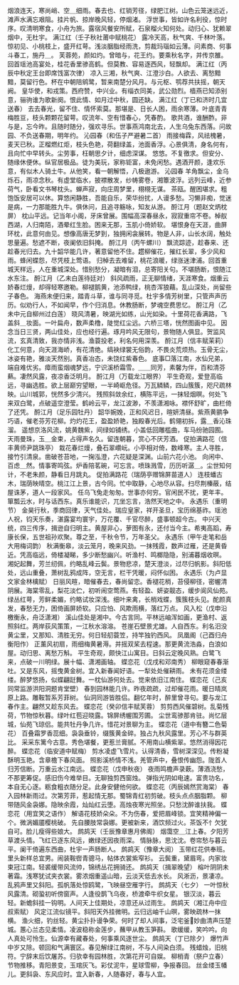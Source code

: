 <!-- { "loadSidebar": true } -->
烟浪连天，寒尚峭、空＿细雨。春去也、红销芳径，绿肥江树。山色云笼迷远近，滩声水满忘艰阻。挂片帆、掠岸晚风轻，停烟渚。 
浮世事，皆如许名利役，惊时序。叹清明寒食，小舟为旅。露宿风餐安所赋，石泉榴火知何处。动归心、犹赖翠烟中，无杜宇。 
满江红（壬子秋社莆中赋桃花）
露冷天高，秋气爽、千林叶落。惊初见、小桃枝上，盛开红萼。浅淡胭脂经雨洗，剪裁玛瑙如云薄。问素商、何事斗春工，施丹＿。 
芙蓉苑，颜如灼。曾暗与，花王约。要乘秋名字，并传京雒。回首瑶池高宴处，桂花香里骖高鹤。但莫教、容易逐西风，轻飘却。 
满江红（丙辰中秋定王台即席饯富次律）
凉入三湘，秋气爽、江澄沙白。人欲去、离愁黯黯，莫留行色。杯在中朝陪鹓鹭，暂来南楚分风月。与元枢、鹗荐共扶摇，朝天阙。 
皇华使，和戎策。西府赞，中兴业。有缁衣同美，武公勋烈。樯燕已知添别意，骊驹谁为歌新阕。恨此情、如月过中秋，圆还缺。 
满江红（丁已和济时几宜送春）
去去春光，留不住、情怀索莫。那堪是、日长人困，雨余寒薄。叶底青青梅胜豆，枝头颗颗花留萼。叹流年、空有惜春心，凭春酌。 
歌共酒，谁酬酢。非与是，忘今昨。且随时随分，强欢寻乐。世事燕鸿南北去，人生乌兔东西落。问故园、不负送春期，明年约。 
沁园春（和伍子严避暑二首）
雨接梅霖，风祛槐暑，麦天已秋。正榴燃红炬，枝头色艳，荷翻绿盖，池面香浮。心景俱清，身名何有，且向忙中早转头。尘劳事，枉朝思夕计，细虑深谋。 
悠悠。不复徼求。但安分、随缘休便休。纵官居极品。徒为美玩，家称钜富，未免闲愁。遇酒开颜，逢欢乐意，有似木人骑土牛。从他笑，看一朝解悟，八极遨游。 
沁园春
羊角飘尘，金乌烁石，雨凉念秋。有虚堂临水，披襟散发，纱帱雾卷，湘簟波浮。远列云峰，近参荷气，卧看文书琴枕头。蝉声寂，向庄周梦里，栩栩无谋。 
茶瓯。醒困堪求。粗饱饭安居可以休。算悠闲静胜，吾能自乐，荣华纷扰，人谩多愁。习懒非痴，觉迷是病，一力那能胜九牛。俱休问，且追寻觞咏，知友从游。 
酹江月（题赵文炳枕屏）
枕山平远。记当年小阁，牙床曾展。围幅高深春昼永，寂寂重帘不卷。棹舣西湖，人归南陌，酒晕红生脸。困来无那，玉肌小倚娇软。 
堪恨身在天涯，曲屏环枕，此意何由见。想像高唐无梦到，独拥闲衾展转。物是人非，山长水阔，触处思量遍。愁遮不断，夜阑依旧斜掩。 
酹江月（丙午螺川）
飘流踪迹，趁春来、还趁春光归去。九十韶华能几许，著意留他不住。趱柳催花，摧红长翠，多少风和雨。蜂闲蝶怨，尽凭枝上莺语。 
归棹去去难留，桃花浪暖，绿涨迷津浦。回首重城天样远，人在重城深处。惜别愁分，凝暗有泪，总寄阳关句。不堪肠断，恨随江水东注。 
酹江月（乙未白莲待廷对）
斜风疏雨，正无聊情绪，天涯寒食。烟重云娇春烂熳，却得轻寒邀勒。柳褪鹅黄，池添鸭绿，桃杏浑狼藉。乱山深处，尚留些子春色。 
海燕未便归来，踏青斗草，谁与同寻觅。杜宇多情芳树里，只管声声历历。似劝行人，不如闻早，作个归消息。休教肠断，梦魂空费思忆。 
酹江月（乙未中元自柳州过白莲）
晓风清暑，映湖光如练，山光如染。十里荷花香满路，飞盖斜＿妆面。一叶扁舟，数声柔橹，陡觉红尘远。六桥三塔，恍然图画中见。 
因念当日三贤，两山佳处，应也经行遍。琢月吟风无限句，景物随人俱显。贺监风流，玄真清致，我亦情非浅。渔蓑投老，利名何用深羡。 
酹江月（信丰赋茉莉）
化工何意，向天涯海峤，有花清绝。缟袂绿裳无俗韵，不畏炎荒烦热。玉骨无尘，冰姿有艳，雅淡天然别。真香冶态，未饶红紫春色。 
底事□落江南，水仙兄弟，端自难优劣。瘴雨蛮烟魂梦远，宁识溪桥霜雪。＿＿同芳，素馨为伴，百和清芬爇。凄然风露，夜凉香泛明月。 
酹江月（万载龙江眼界）
平生奇观，爱登高临远，寻幽选胜。欲上层巅穷望眼，一半崎岖危径。万瓦鳞鳞，四山簇簇，咫尺疏林映。山川城郭，恍然多少清兴。 
残照斜敛余红，横陈平远，一抹轻烟暝。何处飞来双白鹭，点破遥空澄莹。鹤岭云平，龙江波渺，不羡潇湘咏。襟怀舒旷，曲栏倚了还凭。 
酹江月（足乐园牡丹）
韶华婉娩，正和风迟日，暄妍清昼。紫燕黄鹂争巧语，催老芬芳花柳。灼灼花王，盈盈娇艳，独殿春光后。鹤翎初拆，露＿香沁珠溜。 
遥想京洛风流，姚黄魏紫，间绿如铺绣。小盖低回雕槛曲，车马纷驰园囿。天雨曼珠，玉＿金束，占得声名久。留连朝暮，赏心不厌芳酒。 
促拍满路花（信丰黄师尹跳珠亭）
栽花春烂熳，叠石翠巑岏。小亭相对倚，数峰寒。主人寻胜，接竹引清泉。凿破苍苔地，一掬泓澄，六花疑是深渊。山前六花小池。 
向闲中、百虑＿然。情事寄鸣弦。炉香陪茗碗，可忘言。喷珠溅雪，历历听潺＿。尘世知何计，不老朱颜，静看日月跳丸。 
促拍满路花（瑞荫亭赠锦屏苗道人）
连枝蟠古木，瑞荫映晴空。桃江江上景，古今同。忙中取静，心地尽从容。扫尽荆榛蔽，结屋诛茅，道人一段家风。 
任乌飞兔走匆匆。世事亦何穷。官闲民不扰，更年丰。箪瓢云水，时与话西东。真乐谁能识，兀坐忘言，浩然天地之中。 
永遇乐（重明节）
金昊行秋，季商回律，天气佳处。瑞应皇家，祥开圣旦，宝历绵基祚。瑶池人祝，钧天乐奏，湛露宴均寰宇，万花覆、千官尽醉，盛事顿超今古。 
中兴天统，四三传序，揖逊自归明主。黄屋非心，萝图有永，还付当今主。希夷高蹈，寿康长保，五世祖孙欢聚。尊之至，千秋令节，万年圣父。 
永遇乐（甲午走笔和岳大用梅词韵）
秋满衡皋，淡云笼月，晚来风劲。一抹残霞，数声过雁，还是黄昏近。凭高临远，倚楼凝睇，多少断愁幽兴。听渔村、鸣榔隐隐，别浦暮烟收暝。 
湘妃起舞，芳兰纫佩，约略乱峰云鬓。景物悲凉，楚天澄淡，过尽归帆影。斜阳低处，远山重叠，萧树乱鸦成阵，空无言，栏干凭暖，闷怀似困。 
永遇乐（为卢显文家金林檎赋）
日丽风暄，暗催春去，春尚留恋。香褪花梢，苔侵柳径，密幄清阴展。海棠零乱，梨花淡伫，初听闹空莺燕。有轻盈、妍姿靓态，缓步阆风仙苑。 
绿丛红萼，芳鲜柔媚，约略试妆深浅。细叶来禽，长梢戏蝶，簇簇枝头见。酡颜真发，春愁无力，困倚画屏娇软。只应怕、风欺雨横，落红万点。 
风入松（戊申沿檄衡永，舟泛潇湘）
溪山佳处是湘中。今古言同。平林远岫浑如画，更渔村、返照斜红。两岸荻风策策，一江秋水溶溶。 
苍崖石壁景尤雄。人自西东。利名汨没黄尘里，又那知、清胜无穷。何日轻舠蓑笠，持竿独钓西风。 
凤凰阁（己酉归舟衡阳作）
正薰风初扇，雨细梅黄暑溽。并摇双桨去程速。那更黄流浩淼，白浪如屋。动归思、离愁万斛。 
平生奇观，颇快江山寓目。日斜云定晚风熟。白鹭飞来，点破一川明绿。展十幅、潇湘画轴。 
蝶恋花（戊戌和邓南秀）
柳眼窥春春渐吐。又是东风，摇曳黄金树。宜入新春闻好语。一犁处处催耕雨。 
未有花须金缕缕。醉梦悠扬，似蝶翩跹舞。一枕仙游何处去。觉来依旧江南住。 
蝶恋花（己亥同常监游洪阳洞题肯堂壁）
春到园林能几许。昨夜疏疏，过却催花雨。暖日晴岚原上路。雕鞍暂系芳菲树。 
仙洞同游皆胜侣。翻忆年时，醉里曾寻句。要与龙江春作主。翩然又趁东风去。 
蝶恋花（癸卯信丰赋芙蓉）
剪剪西风催碧树。乱菊残荷，节物惊秋暮。绿叶红苞迎晓露。锦屏绣幄围芳圃。 
尘世鸾骖那肯驻。尚忆层城，仙苑飞琼侣。能共牡丹争几许。惜花对景聊为主。 
蝶恋花（道中有簪二色菊花）
百叠霜罗香蕊细。袅袅垂铃，缀簇黄金碎。独占九秋风露里。芳心不与群英比。 
采采东篱今古意。秀色堪餐，更惹兰膏腻。不用南山横紫翠。悠然消得因花醉。 
蝶恋花（临安道中赋梅）
剪水凌虚飞雪片。认得清香，雪树深深见。传粉凝酥明玉艳。含章檐下春风面。 
照影溪桥情不浅。羌管声中，叠恨传幽怨。陇首人归芳信断。万重云水江南远。 
蝶恋花（戊申秋夜）
夜雨鸣檐声录蔌。薄酒浇愁，不那更筹促。感旧伤今难举目。无聊独剪西窗烛。 
弹指光阴如电速。富贵功名，本自无心逐。粝食粗衣随分足。此身安健他何欲。 
蝶恋花（丙辰嫣然赏海棠）
春入园林新雨过。次第芳菲，惹起情无那。蜀锦青红初剪破。枝头点点胭脂颗。 
柳带随风金袅娜。隐映余霞，灿灿红云堕。高烛夜寒光照坐。只愁沈醉谁扶我。 
蝶恋花（用宜笑之语作）
解语花枝娇朵朵。不为伤春，爱把眉峰锁。宜笑精神偏一个。微涡媚靥樱桃破。 
先自腰肢常袅娜。更被新来，酒饮频过火。茶饭不忄欠犹自可。脸儿瘦得些娘大。 
鹧鸪天（壬辰豫章惠月佛阁）
烟霭空＿江上春。夕阳芳草渡头情。飞红已逐东风远，嫩绿还因夜雨深。 
情脉脉，思沈沈。卷帘愁与暮云平。阑干倚遍东西曲，杜宇一声肠断人。 
鹧鸪天（豫章大阅）
玉带红花供奉班。里头新样总宜男。闹装鞍辔青骢马，帖体衣裳紫窄衫。 
云鬓重，黛眉弯。内家妆束冠江南。轻裘缓带风流帅，锦绣丛花拥骑还。 
鹧鸪天（揖翠晚望）
榕叶阴阴未著霜。浅寒犹试夹衣裳。雾浓烟重遥山暗，云淡天低去水长。 
风淅沥，景凄凉。乱鸦声里又斜阳。孤帆落处惊鸥鹭，飞映昼空雁字行。 
鹧鸪天（七夕）
一叶惊秋风露清。砌蛩初听傍窗声。人逢役鹊飞乌夜，桥渡牵牛织女星。 
银汉淡，暮云轻。新蟾斜挂一钩明。人间天上佳期处，凉意还从过雨生。 
鹧鸪天（湘江舟中应叔索赋）
风定江流似镜平。斜阳天外挂微明。云归远岫千山暝，雾映疏林一抹横。 
渔火细，钓丝轻。黄尘扑扑谩争荣。何时了却人间事，泛宅釜妙曲清声压楚城。蕙心兰态见柔情。凌波稳称金莲步，蘸甲从教玉笋斟。 
歌缓缓，笑吟吟。向人真处可怜生。仙源幸有藏春处，何事乘风逐世尘。 
鹧鸪天（丁已除夕）
爆竹声中岁又除。顿回和气满寰区。春见解绿江南树，不与人间染白须。 
残蜡烛，旧桃符。宁辞末后饮屠苏。归欤幸有园林胜，次第花开可自娱。 
柳梢青（祭户立春）
节物推移。青阳景变，玉琯灰飞。彩仗泥牛，星球雪柳，争报春回。 
丝金缕玉幡儿。更斜袅、东风应时。宜入新春，人随春好，春与人宜。 
